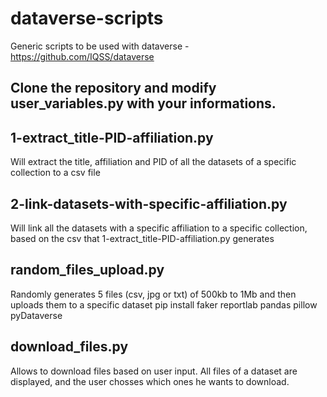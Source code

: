 # dataverse-scripts
Generic scripts to be used with dataverse - https://github.com/IQSS/dataverse

## Clone the repository and modify user_variables.py with your informations. 

## 1-extract_title-PID-affiliation.py
Will extract the title, affiliation and PID of all the datasets of a specific collection to a csv file
## 2-link-datasets-with-specific-affiliation.py
Will link all the datasets with a specific affiliation to a specific collection, based on the csv that 1-extract_title-PID-affiliation.py generates
## random_files_upload.py
Randomly generates 5 files (csv, jpg or txt) of 500kb to 1Mb and then uploads them to a specific dataset
pip install faker reportlab pandas pillow pyDataverse
## download_files.py
Allows to download files based on user input. All files of a dataset are displayed, and the user chosses which ones he wants to download.
